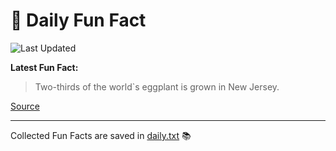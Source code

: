 # 🌟 Daily Fun Fact

![Last Updated](https://img.shields.io/badge/Last_Updated-2025_05_08-blue?style=flat-square)

**Latest Fun Fact:**

> Two-thirds of the world`s eggplant is grown in New Jersey.  

[Source](http://www.djtech.net/humor/useless_facts.htm)

---

Collected Fun Facts are saved in [daily.txt](daily.txt) 📚
